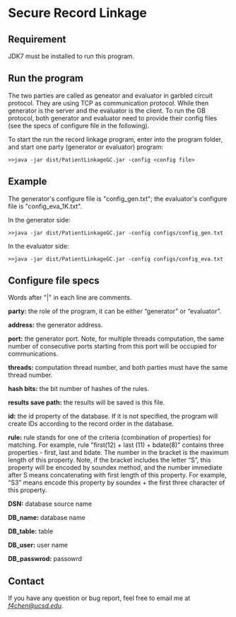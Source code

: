 Secure Record Linkage
====

Requirement
---
JDK7 must be installed to run this program.

Run the program
---
The two parties are called as geneator and evaluator in garbled circuit protocol. They are using TCP as communication protocol. While then generator is the server and the evaluator is the client. To run the GB protocol, both generator and evaluator need to provide their config files (see the specs of configure file in the following).

To start the run the record linkage program, enter into the program folder, and start one party (generator or evaluator) program:
```
>>java -jar dist/PatientLinkageGC.jar -config <config file>
```

Example
---
The generator's configure file is "config_gen.txt"; the evaluator's configure file is "config_eva_1K.txt".

In the generator side:
```
>>java -jar dist/PatientLinkageGC.jar -config configs/config_gen.txt
```

In the evaluator side:
```
>>java -jar dist/PatientLinkageGC.jar -config configs/config_eva.txt
```

Configure file specs
---
Words after "|" in each line are comments.

**party:**
the role of the program, it can be either “generator” or “evaluator”.

**address:**
the generator address. 

**port:**
the generator port. Note, for multiple threads computation, the same number of consecutive ports starting from this port will be occupied for communications.

**threads:**
computation thread number, and both parties must have the same thread number.

**hash bits:**
the bit number of hashes of the rules.

**results save path:**
the results will be saved is this file.

**id:**
the id property of the database. If it is not specified, the program will create IDs according to the record order in the database.

**rule:**
rule stands for one of the criteria (combination of properties) for matching. For example,  rule "first(12) + last (11) + bdate(8)" contains three properties - first, last and bdate. The number in the bracket is the maximum length of this property. Note, if the bracket includes the letter “S”,  this property will be encoded by soundex method, and the number immediate after S means concatenating with first length of this property. For example, “S3” means encode this property by soundex + the first three character of this property.

**DSN:**
database source name

**DB_name:**
database name

**DB_table:**
table

**DB_user:**
user name

**DB_passwrod:**
passowrd

Contact
---
If you have any question or bug report, feel free to email me at *f4chen@ucsd.edu*.
